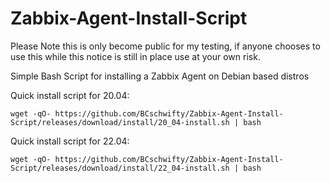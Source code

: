 # Zabbix-Agent-Install-Script
Please Note this is only become public for my testing, if anyone chooses to use this while this notice is still in place use at your own risk.

Simple Bash Script for installing a Zabbix Agent on Debian based distros

Quick install script for 20.04:
```highlight
wget -qO- https://github.com/BCschwifty/Zabbix-Agent-Install-Script/releases/download/install/20_04-install.sh | bash
```
Quick install script for 22.04:
```highlight
wget -qO- https://github.com/BCschwifty/Zabbix-Agent-Install-Script/releases/download/install/22_04-install.sh | bash
